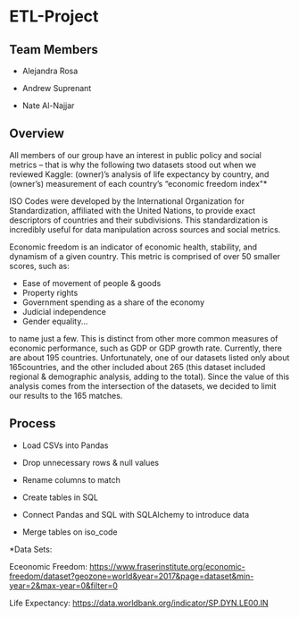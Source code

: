 # ETL-Project

## Team Members

  * Alejandra Rosa
  
  * Andrew Suprenant
  
  * Nate Al-Najjar

## Overview
All members of our group have an interest in public policy and social metrics – that is why the following two datasets stood out when we reviewed Kaggle: (owner)’s analysis of life expectancy by country, and (owner’s) measurement of each country’s “economic freedom index"*

ISO Codes were developed by the International Organization for Standardization, affiliated with the United Nations, to provide exact descriptors of countries and their subdivisions. This standardization is incredibly useful for data manipulation across sources and social metrics. 

Economic freedom is an indicator of economic health, stability, and dynamism of a given country. This metric is comprised of over 50 smaller scores, such as:
* Ease of movement of people & goods
* Property rights
* Government spending as a share of the economy
* Judicial independence
* Gender equality...

to name just a few. This is distinct from other more common measures of economic performance, such as GDP or GDP growth rate. Currently, there are about 195 countries. Unfortunately, one of our datasets listed only about 165countries, and the other included about 265 (this dataset included regional & demographic analysis, adding to the total). Since the value of this analysis comes from the intersection of the datasets, we decided to limit our results to the 165 matches. 

## Process
* Load CSVs into Pandas

* Drop unnecessary rows & null values

* Rename columns to match

* Create tables in SQL

* Connect Pandas and SQL with SQLAlchemy to introduce data

* Merge tables on iso_code

*Data Sets:

Eceonomic Freedom: https://www.fraserinstitute.org/economic-freedom/dataset?geozone=world&year=2017&page=dataset&min-year=2&max-year=0&filter=0

Life Expectancy: https://data.worldbank.org/indicator/SP.DYN.LE00.IN

